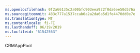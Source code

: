 ```yaml
---
ms.openlocfilehash: 0f2a66135c2a00bfc903eea922f0da6ee50d576a
ms.sourcegitcommit: 483c777a1537ccab6a2a2da6a5d1fe4470dd0e7e
ms.translationtype: MT
ms.contentlocale: fi-FI
ms.lasthandoff: 06/19/2019
ms.locfileid: "61542563"
---
```

CRMAppPool
